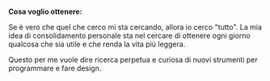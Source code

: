 **Cosa voglio ottenere:**

Se è vero che quel che cerco mi sta cercando, allora io cerco "tutto". La mia idea di consolidamento personale sta nel cercare di ottenere ogni giorno qualcosa che sia utile e che renda la vita più leggera.

Questo per me vuole dire ricerca perpetua e curiosa di nuovi strumenti per programmare e fare design.
